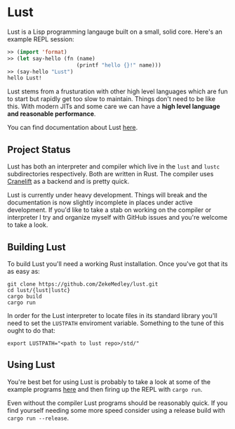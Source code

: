 # Lust

Lust is a Lisp programming langauge built on a small, solid
core. Here's an example REPL session:

```lisp
>> (import 'format)
>> (let say-hello (fn (name)
                      (printf "hello {}!" name)))
>> (say-hello "Lust")
hello Lust!
```

Lust stems from a frusturation with other high level languages which
are fun to start but rapidly get too slow to maintain. Things don't
need to be like this. With modern JITs and some care we can have a
**high level language and reasonable performance**.

You can find documentation about Lust
[here](https://zmedley.com/lust).

## Project Status

Lust has both an interpreter and compiler which live in the `lust` and
`lustc` subdirectories respectively. Both are written in Rust. The
compiler uses
[Cranelift](https://github.com/bytecodealliance/wasmtime/tree/main/cranelift)
as a backend and is pretty quick.

Lust is currently under heavy development. Things will break and the
documentation is now slightly incomplete in places under active
development. If you'd like to take a stab on working on the compiler
or interpreter I try and organize myself with GitHub issues and you're
welcome to take a look.

## Building Lust

To build Lust you'll need a working Rust installation. Once you've got
that its as easy as:

```
git clone https://github.com/ZekeMedley/lust.git
cd lust/{lust|lustc}
cargo build
cargo run
```

In order for the Lust interpreter to locate files in its standard
library you'll need to set the `LUSTPATH` enviroment
variable. Something to the tune of this ought to do that:

```
export LUSTPATH="<path to lust repo>/std/"
```

## Using Lust

You're best bet for using Lust is probably to take a look at some of
the example programs
[here](https://github.com/ZekeMedley/lust/tree/master/lust/lust-programs)
and then firing up the REPL with `cargo run`.

Even without the compiler Lust programs should be reasonably quick. If
you find yourself needing some more speed consider using a release
build with `cargo run --release`.
